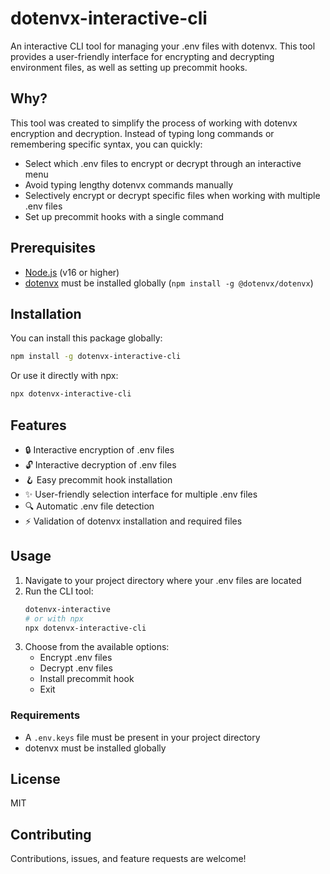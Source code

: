 # dotenvx-interactive-cli

An interactive CLI tool for managing your .env files with dotenvx. This tool provides a user-friendly interface for encrypting and decrypting environment files, as well as setting up precommit hooks.

## Why?

This tool was created to simplify the process of working with dotenvx encryption and decryption. Instead of typing long commands or remembering specific syntax, you can quickly:

- Select which .env files to encrypt or decrypt through an interactive menu
- Avoid typing lengthy dotenvx commands manually
- Selectively encrypt or decrypt specific files when working with multiple .env files
- Set up precommit hooks with a single command

## Prerequisites

- [Node.js](https://nodejs.org/) (v16 or higher)
- [dotenvx](https://github.com/dotenvx/dotenvx) must be installed globally (`npm install -g @dotenvx/dotenvx`)

## Installation

You can install this package globally:

```bash
npm install -g dotenvx-interactive-cli
```

Or use it directly with npx:

```bash
npx dotenvx-interactive-cli
```

## Features

- 🔒 Interactive encryption of .env files
- 🔓 Interactive decryption of .env files
- 🪝 Easy precommit hook installation
- ✨ User-friendly selection interface for multiple .env files
- 🔍 Automatic .env file detection
- ⚡ Validation of dotenvx installation and required files

## Usage

1. Navigate to your project directory where your .env files are located
2. Run the CLI tool:
   ```bash
   dotenvx-interactive
   # or with npx
   npx dotenvx-interactive-cli
   ```
3. Choose from the available options:
   - Encrypt .env files
   - Decrypt .env files
   - Install precommit hook
   - Exit

### Requirements

- A `.env.keys` file must be present in your project directory
- dotenvx must be installed globally

## License

MIT

## Contributing

Contributions, issues, and feature requests are welcome!
